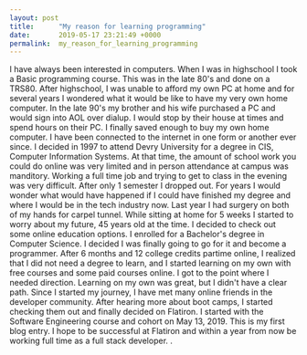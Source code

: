 ```yaml
---
layout: post
title:      "My reason for learning programming"
date:       2019-05-17 23:21:49 +0000
permalink:  my_reason_for_learning_programming
---
```



I have always been interested in computers. When I was in highschool I took a Basic programming course. This was in the late 80's and done on a TRS80. After highschool, I was unable to afford my own PC at home and for several years I wondered what it would be like to have my very own home computer.  In the late 90's my brother and his wife purchased a PC and would sign into AOL over dialup.  I would stop by their house at times and spend hours on their PC.  I finally saved enough to buy my own home computer. I have been connected to the internet in one form or another ever since. I decided in 1997 to attend Devry University for a degree in CIS, Computer Information Systems.  At that time, the amount of school work you could do online was very limited and in person attendance at campus was manditory.  Working a full time job and trying to get to class in the evening was very difficult. After only 1 semester I dropped out. For years I would wonder what would have happened if I could have finished my degree and where I would be in the tech industry now.  Last year I had surgery on both of my hands for carpel tunnel. While sitting at home for 5 weeks I started to worry about my future,  45 years old at the time. I decided to check out some online education options. I enrolled for a Bachelor's degree in Computer Science. I decided I was finally going to go for it and become a programmer.  After 6 months and 12 college credits partime online, I realized that I did not need a degree to learn, and I started learning on my own with free courses and some paid courses online.  I got to the point where I needed direction. Learning on my own was great, but I didn't have a clear path. Since I started my journey, I have met many online friends in the developer community. After hearing more about boot camps, I started checking them out and finally decided on Flatiron. I started with the Software Engineering course and cohort on May 13, 2019. This is my first blog entry.  I hope to be successful at Flatiron and within a year from now be working full time as a full stack developer. .
